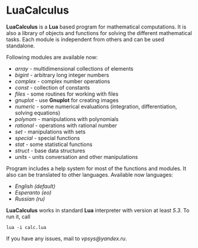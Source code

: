 # LuaCalculus
**LuaCalculus** is a **Lua** based program for mathematical computations. It is also a library of objects and functions for solving the different mathematical tasks. Each module is independent from others and can be used standalone.

Following modules are available now:
* _array_ - multidimensional collections of elements
* _bigint_ - arbitrary long integer numbers
* _complex_ - complex number operations
* _const_ - collection of constants
* _files_ - some routines for working with files
* _gnuplot_ - use **Gnuplot** for creating images
* _numeric_ - some numerical evaluations (integration, differentiation, solving equations)
* _polynom_ - manipulations with polynomials 
* _rational_ - operations with rational number
* _set_ - manipulations with sets
* _special_ - special functions
* _stat_ - some statistical functions
* _struct_ - base data structures
* _units_ - units conversation and other manipulations

Program includes a help system for most of the functions and modules. It also can be translated to other languages. Available now languages:
* _English (default)_
* _Esperanto (eo)_
* _Russian (ru)_

**LuaCalculus** works in standard **Lua** interpreter with version at least _5.3_. To run it, call

    lua -i calc.lua

If you have any issues, mail to _vpsys@yandex.ru_. 
